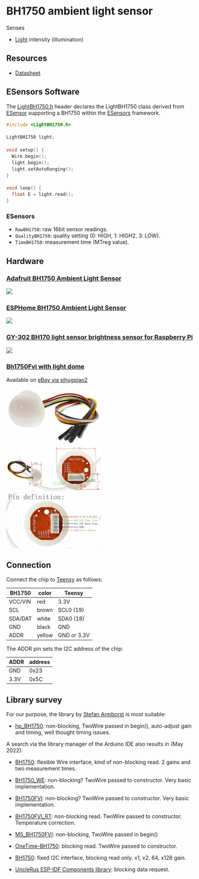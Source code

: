 # BH1750 ambient light sensor

Senses

- [Light](../parameters/light.md) intensity (illumination)


## Resources

- [Datasheet](datasheets/bh1750f.pdf)


## ESensors Software

The [LightBH1750.h](../../src/LightBH1750.h) header declares the
LightBH1750 class derived from [ESensor](../classes.md#esensor)
supporting a BH1750 within the [ESensors](../classes.md) framework.

```cpp
#include <LightBH1750.h>

LightBH1750 light;

void setup() {
  Wire.begin();
  light.begin();
  light.setAutoRanging();
}

void loop() {
  float E = light.read();
}
```

### ESensors

- `RawBH1750`: raw 16bit sensor readings. 
- `QualityBH1750`: quality setting (0: HIGH, 1: HIGH2, 3: LOW).
- `TimeBH1750`: measurement time (MTreg value).


## Hardware

### [Adafruit BH1750 Ambient Light Sensor](https://learn.adafruit.com/adafruit-bh1750-ambient-light-sensor)

<img src="https://cdn-learn.adafruit.com/assets/assets/000/093/309/medium800/adafruit_products_pinputs4681_top_ORIG_2020_07.png?1595024462" width=50%>


### [ESPHome BH1750 Ambient Light Sensor](https://esphome.io/components/sensor/bh1750.html)

<img src="https://esphome.io/_images/bh1750-full.jpg" width=50%>


### [GY-302 BH170 light sensor brightness sensor for Raspberry Pi](https://www.az-delivery.de/en/products/gy-302-bh1750-lichtsensor-lichtstaerke-modul-fuer-arduino-und-raspberry-pi)

<img src="https://www.az-delivery.de/cdn/shop/products/gy-302-bh1750-licht-sensor-helligkeitsensor-fur-raspberry-pi-202856.jpg?v=1679398653&width=1200" width=50%>

### [Bh1750Fvi with light dome](https://www.ebay.de/itm/313537378784?chn=ps&_trkparms=ispr%3D1&amdata=enc%3A1sBBkBa-6RfClS7tqIW48lA86&norover=1&mkevt=1&mkrid=707-134425-41852-0&mkcid=2&itemid=313537378784&targetid=1596011701110&device=c&mktype=pla&googleloc=9042270&poi=&campaignid=14472331666&mkgroupid=125370287694&rlsatarget=pla-1596011701110&abcId=9300652&merchantid=111416633&gclid=EAIaIQobChMI4N3RsZO89wIVk-F3Ch2fuwEmEAQYBCABEgLo8_D_BwE)

Available on [eBay via sihugpiao2](https://www.ebay.de/str/sihugpiao2)

<img src="images/bh1750-lightdome.jpg" width=50%>

<img src="images/bh1750-lightdome-dimensions.jpg" width=50%>

<img src="images/bh1750-lightdome-pins.jpg" width=50%>


## Connection

Connect the chip to [Teensy](https://www.pjrc.com/teensy/pinout.html)
as follows:

| BH1750  | color  | Teensy      |
| ------- | ------ | ----------- |
| VCC/VIN | red    | 3.3V        |
| SCL     | brown  | SCL0 (19)   |
| SDA/DAT | white  | SDA0 (18)   |
| GND     | black  | GND         |
| ADDR    | yellow | GND or 3.3V |

The ADDR pin sets the I2C address of the chip:

| ADDR | address |
| ---- | ------- |
| GND  | 0x23    |
| 3.3V | 0x5C    |


## Library survey

For our purpose, the library by [Stefan Armborst](https://github.com/Starmbi) is most suitable:

- [hp_BH1750](https://github.com/Starmbi/hp_BH1750): non-blocking,
  TwoWire passed in begin(), auto-adjust gain and timing, well thought
  timing issues.


A search via the library manager of the Arduino IDE also results in (May 2022):

- [BH1750](https://github.com/claws/BH1750): flexible Wire interface,
  kind of non-blocking read. 2 gains and two measurement times.

- [BH1750_WE](https://github.com/wollewald/BH1750_WE): non-blocking?
  TwoWire passed to constructor. Very basic implementation.

- [BH1750FVI](https://github.com/PeterEmbedded/BH1750FVI):
  non-blocking? TwoWire passed to constructor. Very basic
  implementation.

- [BH1750FVI_RT](https://github.com/RobTillaart/BH1750FVI_RT):
  non-blocking read. TwoWire passed to constructor. Temperature
  correction.

- [M5_BH1750FVI](https://github.com/m5stack/M5_BH1750FVI):
  non-blocking, TwoWire passed in begin()

- [OneTime-BH1750](OneTime-BH1750): blocking read. TwoWire passed to
  constructor.

- [BH1750](https://github.com/jancoow/BH1730-Library): fixed I2C
  interface, blocking read only. x1, x2, 64, x128 gain.

- [UncleRus ESP-IDF Components
  library](https://github.com/UncleRus/esp-idf-lib): blocking data
  request.
